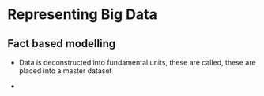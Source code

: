 # Representing Big Data

## Fact based modelling

- Data is deconstructed into fundamental units, these are called, these are placed into a master dataset

- 